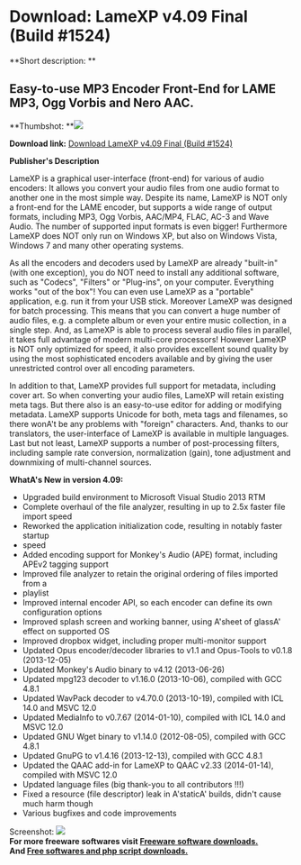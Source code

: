 # Download: LameXP v4.09 Final (Build #1524)

**Short description: **

## Easy-to-use MP3 Encoder Front-End for LAME MP3, Ogg Vorbis and Nero AAC.

  
**Thumbshot: **![](http://www.freewarefiles.com/screenshot/lamexp404_md.jpg)   
  
**Download link:** [Download LameXP v4.09 Final (Build #1524)](http://freesoftwares.boysofts.com/LameXP_program_26961.html)  
  

**Publisher's Description**  
  

LameXP is a graphical user-interface (front-end) for various of audio
encoders: It allows you convert your audio files from one audio format to
another one in the most simple way. Despite its name, LameXP is NOT only a
front-end for the LAME encoder, but supports a wide range of output formats,
including MP3, Ogg Vorbis, AAC/MP4, FLAC, AC-3 and Wave Audio. The number of
supported input formats is even bigger! Furthermore LameXP does NOT only run
on Windows XP, but also on Windows Vista, Windows 7 and many other operating
systems.

As all the encoders and decoders used by LameXP are already "built-in" (with
one exception), you do NOT need to install any additional software, such as
"Codecs", "Filters" or "Plug-ins", on your computer. Everything works "out of
the box"! You can even use LameXP as a "portable" application, e.g. run it
from your USB stick. Moreover LameXP was designed for batch processing. This
means that you can convert a huge number of audio files, e.g. a complete album
or even your entire music collection, in a single step. And, as LameXP is able
to process several audio files in parallel, it takes full advantage of modern
multi-core processors! However LameXP is NOT only optimized for speed, it also
provides excellent sound quality by using the most sophisticated encoders
available and by giving the user unrestricted control over all encoding
parameters.

In addition to that, LameXP provides full support for metadata, including
cover art. So when converting your audio files, LameXP will retain existing
meta tags. But there also is an easy-to-use editor for adding or modifying
metadata. LameXP supports Unicode for both, meta tags and filenames, so there
wonA't be any problems with "foreign" characters. And, thanks to our
translators, the user-interface of LameXP is available in multiple languages.
Last but not least, LameXP supports a number of post-processing filters,
including sample rate conversion, normalization (gain), tone adjustment and
downmixing of multi-channel sources.

**WhatA's New in version 4.09:**

  * Upgraded build environment to Microsoft Visual Studio 2013 RTM 
  * Complete overhaul of the file analyzer, resulting in up to 2.5x faster file import speed 
  * Reworked the application initialization code, resulting in notably faster startup 
  * speed 
  * Added encoding support for Monkey's Audio (APE) format, including APEv2 tagging support 
  * Improved file analyzer to retain the original ordering of files imported from a 
  * playlist 
  * Improved internal encoder API, so each encoder can define its own configuration options 
  * Improved splash screen and working banner, using A'sheet of glassA' effect on supported OS 
  * Improved dropbox widget, including proper multi-monitor support 
  * Updated Opus encoder/decoder libraries to v1.1 and Opus-Tools to v0.1.8 (2013-12-05) 
  * Updated Monkey's Audio binary to v4.12 (2013-06-26) 
  * Updated mpg123 decoder to v1.16.0 (2013-10-06), compiled with GCC 4.8.1 
  * Updated WavPack decoder to v4.70.0 (2013-10-19), compiled with ICL 14.0 and MSVC 12.0 
  * Updated MediaInfo to v0.7.67 (2014-01-10), compiled with ICL 14.0 and MSVC 12.0 
  * Updated GNU Wget binary to v1.14.0 (2012-08-05), compiled with GCC 4.8.1 
  * Updated GnuPG to v1.4.16 (2013-12-13), compiled with GCC 4.8.1 
  * Updated the QAAC add-in for LameXP to QAAC v2.33 (2014-01-14), compiled with MSVC 12.0 
  * Updated language files (big thank-you to all contributors !!!) 
  * Fixed a resource (file descriptor) leak in A'staticA' builds, didn't cause much harm though 
  * Various bugfixes and code improvements 

  
  
Screenshot: ![](http://www.freewarefiles.com/screenshot/lamexp404.jpg)  
**For more freeware softwares visit [Freeware software downloads.](http://freesoftwares.boysofts.com/)**   
**And [Free softwares and php script downloads.](http://www.boysofts.com/)**

